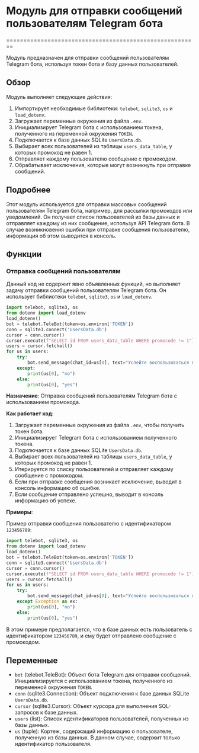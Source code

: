 # Модуль для отправки сообщений пользователям Telegram бота
========================================================

Модуль предназначен для отправки сообщений пользователям Telegram бота, используя токен бота и базу данных пользователей.

## Обзор

Модуль выполняет следующие действия:

1.  Импортирует необходимые библиотеки: `telebot`, `sqlite3`, `os` и `load_dotenv`.
2.  Загружает переменные окружения из файла `.env`.
3.  Инициализирует Telegram бота с использованием токена, полученного из переменной окружения `TOKEN`.
4.  Подключается к базе данных SQLite `UsersData.db`.
5.  Выбирает всех пользователей из таблицы `users_data_table`, у которых промокод не равен 1.
6.  Отправляет каждому пользователю сообщение с промокодом.
7.  Обрабатывает исключения, которые могут возникнуть при отправке сообщений.

## Подробнее

Этот модуль используется для отправки массовых сообщений пользователям Telegram бота, например, для рассылки промокодов или уведомлений. Он получает список пользователей из базы данных и отправляет каждому из них сообщение, используя API Telegram бота.  В случае возникновения ошибки при отправке сообщения пользователю, информация об этом выводится в консоль.

## Функции

### Отправка сообщений пользователям

Данный код не содержит явно объявленных функций, но выполняет задачу отправки сообщений пользователям Telegram бота. Он использует библиотеки `telebot`, `sqlite3`, `os` и `load_dotenv`.

```python
import telebot, sqlite3, os
from dotenv import load_dotenv
load_dotenv()
bot = telebot.TeleBot(token=os.environ['TOKEN'])
conn = sqlite3.connect('UsersData.db')
cursor = conn.cursor()
cursor.execute(f"SELECT id FROM users_data_table WHERE promocode != 1")
users = cursor.fetchall()
for us in users:
    try:
        bot.send_message(chat_id=us[0], text="Успейте воспользоваться промокодом FREE24 до 21 декабря!\n\nПо нему вы получите бесплатный месяц тарифа PRO — это безлимит на генерацию текста и изображений 💥 \n\nЧтобы ввести промокод, перейдите на вкладку Тарифы и нажмите кнопку «Промокод».", parse_mode='html')
    except:
        print(us[0], "no")
    else:
        print(us[0], "yes")
```

**Назначение**: Отправка сообщений пользователям Telegram бота с использованием промокода.

**Как работает код**:

1.  Загружает переменные окружения из файла `.env`, чтобы получить токен бота.
2.  Инициализирует Telegram бота с использованием полученного токена.
3.  Подключается к базе данных SQLite `UsersData.db`.
4.  Выбирает всех пользователей из таблицы `users_data_table`, у которых промокод не равен 1.
5.  Итерируется по списку пользователей и отправляет каждому сообщение с промокодом.
6.  Если при отправке сообщения возникает исключение, выводит в консоль информацию об ошибке.
7.  Если сообщение отправлено успешно, выводит в консоль информацию об успехе.

**Примеры**:

Пример отправки сообщения пользователю с идентификатором `123456789`:

```python
import telebot, sqlite3, os
from dotenv import load_dotenv
load_dotenv()
bot = telebot.TeleBot(token=os.environ['TOKEN'])
conn = sqlite3.connect('UsersData.db')
cursor = conn.cursor()
cursor.execute(f"SELECT id FROM users_data_table WHERE promocode != 1")
users = cursor.fetchall()
for us in users:
    try:
        bot.send_message(chat_id=us[0], text="Успейте воспользоваться промокодом FREE24 до 21 декабря!\n\nПо нему вы получите бесплатный месяц тарифа PRO — это безлимит на генерацию текста и изображений 💥 \n\nЧтобы ввести промокод, перейдите на вкладку Тарифы и нажмите кнопку «Промокод».", parse_mode='html')
    except Exception as ex:
        print(us[0], "no")
    else:
        print(us[0], "yes")
```

В этом примере предполагается, что в базе данных есть пользователь с идентификатором `123456789`, и ему будет отправлено сообщение с промокодом.

## Переменные

-   `bot` (telebot.TeleBot): Объект бота Telegram для отправки сообщений. Инициализируется с использованием токена, полученного из переменной окружения `TOKEN`.
-   `conn` (sqlite3.Connection): Объект подключения к базе данных SQLite `UsersData.db`.
-   `cursor` (sqlite3.Cursor): Объект курсора для выполнения SQL-запросов к базе данных.
-   `users` (list): Список идентификаторов пользователей, полученных из базы данных.
-   `us` (tuple): Кортеж, содержащий информацию о пользователе, полученную из базы данных. В данном случае, содержит только идентификатор пользователя.